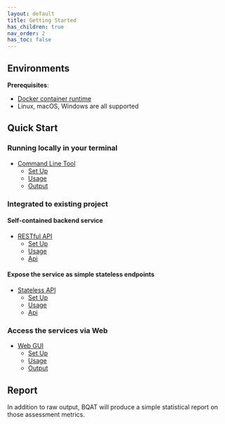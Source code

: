 ```yaml
---
layout: default
title: Getting Started
has_children: true
nav_order: 2
has_toc: false
---
```


## Environments

__Prerequisites__:

+ [Docker container runtime](https://www.docker.com/)
+ Linux, macOS, Windows are all supported

## Quick Start

### Running locally in your terminal

+ [Command Line Tool](https://biometix.github.io/getting_started/cli.html)
    + [Set Up](https://biometix.github.io/getting_started/cli.html#setup)
    + [Usage](https://biometix.github.io/getting_started/cli.html#usage)
    + [Output](https://biometix.github.io/getting_started/cli.html#output)

### Integrated to existing project

#### Self-contained backend service

+ [RESTful API](https://biometix.github.io/getting_started/api.html)
    + [Set Up](https://biometix.github.io/getting_started/api.html#setup)
    + [Usage](https://biometix.github.io/getting_started/api.html#usage)
    + [Api](https://biometix.github.io/getting_started/api.html#api)

#### Expose the service as simple stateless endpoints

+ [Stateless API](https://biometix.github.io/getting_started/stateless.html)
    + [Set Up](https://biometix.github.io/getting_started/stateless.html#setup)
    + [Usage](https://biometix.github.io/getting_started/stateless.html#usage)
    + [Api](https://biometix.github.io/getting_started/stateless.html#api)

### Access the services via Web

+ [Web GUI](https://biometix.github.io/getting_started/gui.html)
    + [Set Up](https://biometix.github.io/getting_started/gui.html#setup)
    + [Usage](https://biometix.github.io/getting_started/gui.html#usage)
    + [Output](https://biometix.github.io/getting_started/gui.html#output)



<!-- ## Input

For fingerprints the tool works with image formats WSQ and PNG. For both of these formats the image will be run directly through NFIQ2. Image formats excluding WSQ and PNG are first converted into a compatible format before being run through NFIQ2.

_Any biometric sample which was had preprocessing or conversion applied to it during the quality assessment process will be noted within the output log._

NFIQ2 expects images to have a resolution of at least 500 PPI. The tool will force NFIQ2 to run on images of lower resolution but the result may be inaccurate.

## Output

The BQAT will produce the quality scores generated by the engines as well as additional info in columns. It will be saved as CSV from CLI or JSON from API. -->

<!-- ***

__Fingerprint__:

| Column                          | Description|
|---------------------------------| -----------|
| file                            | Filename of the sample, including the directory path |
| QualityScore (NFIQ2)            | NFIQ2 quality score |
| Quantized                       | Input quantized or not |
| Resampled                       | Input resampled or not |
| UniformImage                    | Standard deviation of gray levels in image indicates uniformity ([NFIQ2](https://pages.nist.gov/NFIQ2/docs/v2.1.0/namespace_n_f_i_q2_1_1_identifiers_1_1_actionable_quality_feedback.html)) |
| EmptyImageOrContrastTooLow      | The image is blank or the contrast is too low ([NFIQ2](https://pages.nist.gov/NFIQ2/docs/v2.1.0/namespace_n_f_i_q2_1_1_identifiers_1_1_actionable_quality_feedback.html))
| FingerprintImageWithMinutiae    | Number of minutia in image ([NFIQ2](https://pages.nist.gov/NFIQ2/docs/v2.1.0/namespace_n_f_i_q2_1_1_identifiers_1_1_actionable_quality_feedback.html)) |
| SufficientFingerprintForeground | Number of pixels in the computed foreground ([NFIQ2](https://pages.nist.gov/NFIQ2/docs/v2.1.0/namespace_n_f_i_q2_1_1_identifiers_1_1_actionable_quality_feedback.html)) |
| EdgeStd                         | Metric to identify malformed images |
| Width                           | Width of the input in pixels |
| Height                          | Height of the input in pixels |
| tag                             | The unique id assigned to this image |
| log                             | Log info from backend if any |

> [NIST Interagency Report](https://nvlpubs.nist.gov/nistpubs/ir/2021/NIST.IR.8382.pdf)

***

__Face__:

| Column           | Description |
| ---------------- | ----------- |
| file             | Filename of the image, including the directory path |
| IPD              | Inter-pupillary distance |
| confidence       | Confidence level of face dectection |
| bbox left        | Left border of the face bounding box coordinates in pixels |
| bbox upper       | Upper border of the face bounding box coordinates in pixels |
| bbox right       | Right border of the face bounding box coordinates in pixels |
| bbox bottom      | Bottom border of the face bounding box coordinates in pixels |
| eye closed left  | Left eye close or not |
| eye closed right | Right eye close or not |
| pupil right x    | X coordinates of right pupil |
| pupil right y    | Y coordinates of right pupil |
| pupil left x     | X coordinates of left pupil |
| pupil left y     | Y coordinates of left pupil |
| yaw pose         | Yaw in terms of direction |
| yaw degree       | Yaw in terms of degree |
| pitch pose       | Pitch in terms of direction |
| pitch degree     | Pitch in terms of degree |
| roll pose        | Roll in terms of direction |
| roll degree      | Roll in terms of degree |
| smile            | Smile detected or not |
| glasses          | Glasses detected or not |
| width            | Width of the input in pixels |
| height           | Height of the input in pixels |
| tag              | The unique id assigned to this image |
| log              | Log info from backend if any |

***

__Iris__:

| Column | Description |
| ------ | ----------- |
| quality | An overall quality score that leverages several statistics together |
| contrast | Raw score quantifying overall image contrast |
| sharpness | Raw score quantifying the sharpness of the image |
| iris_diameter | Raw diameter of the iris measured in pixels |
| percent_visible_iris | Percentage of visible iris area |
| iris_pupil_gs | Raw measure quantifying how distinguishable the boundary is between the pupil and the iris |
| iris_sclera_gs | Raw measure quantifying how distinguishable the boundary is between the iris and the sclera |
| iso_overall_quality | The overall ISO quality score based on the product of normalized individual iso metrics |
| iso_greyscale_utilization | The spread of intensity values regarding the pixel values within the iris portion of the image, recommended value: 6 or greater |
| iso_iris_pupil_concentricity | The degree to which the pupil centre and the iris centre are in the same location, recommended value: 90 or greater |
| iso_iris_pupil_contrast | The image characteristics at the boundary between the iris region and the pupil, recommended value: 30 or greater |
| iso_iris_pupil_ratio | The degree to which the pupil is dilated or constricted, recommended value: between 20 and 70 |
| iso_iris_sclera_contrast | The image characteristics at the boundary between the iris region and the sclera, recommended value: greater than 5 |
| iso_margin_adequacy | The degree to which the iris portion of the image is centred relative to the edges of the entire image, recommended value: greater than 80 |
| iso_pupil_boundary_circularity | The circularity of the iris-pupil boundary |
| iso_sharpness | The degree of focus present in the image |
| iso_usable_iris_area | The fraction of the iris portion of the image that is not occluded by eyelids, eyelashes, or specular reflections |
| width            | Width of the input in pixels |
| height           | Height of the input in pixels |
| tag              | The unique id assigned to this image |
| log              | Log info from backend if any |

> [Iris Engine](https://github.com/mitre/biqt-iris/blob/master/README.md)

***

__Speech__:

| Column        | Description |
| ------------- | ----------- |
| Naturalness   | Estimation of the naturalness of synthetic speech generated |
| Quality       | Overall quality estimation of speech that sent through a communication system |
| Noisiness     | Quality dimension of speech that leads to quality degradation |
| Discontinuity | Quality dimension of speech that leads to quality degradation |
| Coloration    | Quality dimension of speech that leads to quality degradation |
| Loudness      | Quality dimension of speech that leads to quality degradation |

> [NISQA Model](https://www.isca-speech.org/archive/pdfs/interspeech_2021/mittag21_interspeech.pdf) -->

## Report

In addition to raw output, BQAT will produce a simple statistical report on those assessment metrics.
